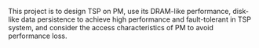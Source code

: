 This project is to design TSP on PM, use its DRAM-like performance, 
disk-like data persistence to achieve high performance and fault-tolerant in TSP system, 
and consider the access characteristics of PM to avoid performance loss.